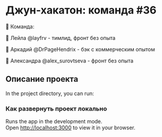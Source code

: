 # Джун-хакатон: команда #36

👑 Команда:

🔸 Лейла @layfrv - тимлид, фронт без опыта

🔸 Аркадий @DrPageHendrix - бэк с коммерческим опытом

🔸 Александра @alex_surovtseva - фронт без опыта

## Описание проекта

In the project directory, you can run:

### Как развернуть проект локально

Runs the app in the development mode.\
Open [http://localhost:3000](http://localhost:3000) to view it in your browser.

